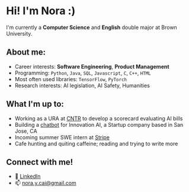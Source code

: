 # Hi! I'm Nora :)

I'm currently a **Computer Science** and **English** double major at Brown University.

## About me: 

- Career interests: **Software Engineering**, **Product Management**
- Programming: `Python`, `Java`, `SQL`, `Javascript`, `C`, `C++`, `HTML`
- Most often used libraries: `TensorFlow`, `PyTorch`
- Research interests: AI legislation, AI Safety, Humanities 

## What I'm up to:
- Working as a URA at <a href="https://cntr.brown.edu/"> CNTR</a> to develop a scorecard evaluating AI bills 
- Building a <a href="https://smart-chatbot-innovation-ai.vercel.app/"> chatbot</a> for Innovation AI, a Startup company based in San Jose, CA 
- Incoming summer SWE intern at <a href="https://stripe.com/"> Stripe</a> 
- Cafe hunting and quiting caffeine; reading and trying to write more

## Connect with me!
- :paperclip: <a href="https://www.linkedin.com/in/nora-y-cai/"> LinkedIn </a>
- :mailbox: nora.y.cai@gmail.com

<!--
**ncai25/ncai25** is a ✨ _special_ ✨ repository because its `README.md` (this file) appears on your GitHub profile.

Here are some ideas to get you started:

- 🔭 I’m currently working on ...
- 🌱 I’m currently learning ...
- 👯 I’m looking to collaborate on ...
- 🤔 I’m looking for help with ...
- 💬 Ask me about ...
- 📫 How to reach me: ...
- 😄 Pronouns: ...
- ⚡ Fun fact: ...

Currently an Infra. Software Engineer at [Clever](https://www.clever.com/)

[**View my resume**](https://jakegut.com/resume.pdf)

[![mastodon](https://img.shields.io/badge/-@jakegut@hachyderm.io-161616?style=flat-square&labelColor=161616&logo=mastodon&logoColor=white&color=161616)]([https://twitter.com/gut_jake](https://hachyderm.io/@jakegut))  
[![linkedin](https://img.shields.io/badge/-@jakegut-161616?style=flat-square&labelColor=161616&logo=LinkedIn&logoColor=white&color=161616)](https://www.linkedin.com/in/jakegut/)  
![discord](https://img.shields.io/badge/-@jakegut%237778-161616?style=flat-square&labelColor=161616&logo=Discord&logoColor=white&color=161616)

## My Experience

**Software Engineer** at [_Clever_](https://www.clever.com/) doing Infrastructure stuff in Go.

**Software Engineer** at [_Rivet_](https://rivethealth.com) working with Node.js, Angular, and Bazel.

**Software Developer** at _TAMU Engineering_ working on [gitlytics](https://github.com/jakeryang/gitlytics) with [Dr. Dilma Da Silva](https://engineering.tamu.edu/cse/profiles/da-silva-dilma.html); read more about my experience [here](https://jakeryang.github.io/).

**Artifical Intelligence Research Assistant** at _Southwestern University_ working on [Generative Graph Grammar Dungeons with GAN Rooms for the Legend of Zelda](https://people.southwestern.edu/~schrum2/SCOPE/zelda-graphgan.php) with [Dr. Jacob Schrum](https://people.southwestern.edu/~schrum2/); Relevant papers: [ 1 ](https://doi.org/10.1109/CEC48606.2020.9185631), [ 2 ](https://dl.acm.org/doi/abs/10.1145/3377930.3389821)

## My Projects

[Southwestern University Tutor App](https://github.com/Southwestern-Higher-Learning/TutorBackEnd) - Mobile app to help connect students with tutors and schedule times with them. (_Python, FastAPI, React, PostgreSQL_)

[Simple Paintball](https://github.com/jakegut/SimplePaintball) - Spigot plugin that adds a Paintball mini-game to Minecraft servers. (_Java, TravisCI, Maven, Spigot_)

-->
